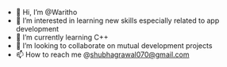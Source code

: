 - 👋 Hi, I’m @Waritho
- 👀 I’m interested in learning new skills especially related to app development
- 🌱 I’m currently learning C++
- 💞️ I’m looking to collaborate on mutual development projects
- 📫 How to reach me @shubhagrawal070@gmail.com

<!---
Waritho/Waritho is a ✨ special ✨ repository because its `README.md` (this file) appears on your GitHub profile.
You can click the Preview link to take a look at your changes.
--->
